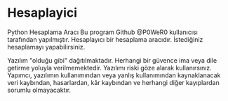 # Hesaplayici
Python Hesaplama Aracı
Bu program Github @P0WeR0 kullanıcısı tarafından yapılmıştır.
Hesaplayıcı bir hesaplama aracıdır.
İstediğiniz hesaplamayı yapabilirsiniz.



Yazılım "olduğu gibi" dağıtılmaktadır. Herhangi bir güvence
ima veya dile getirme yoluyla verilmemektedir. Yazılımı riski göze
alarak kullanırsınız. Yapımcı, yazılımın kullanımından veya yanlış kullanımından
kaynaklanacak veri kaybından, hasarlardan, kâr kaybından ve herhangi
diğer kayıplardan sorumlu olmayacaktır.
